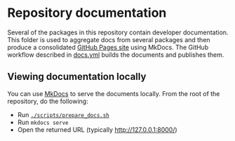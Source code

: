 # Repository documentation

Several of the packages in this repository contain developer documentation. This
folder is used to aggregate docs from several packages and then produce a
consolidated [GitHub Pages site](https://dashevo.github.io/platform/) using
MkDocs. The GitHub workflow described in [docs.yml](/.github/workflows/docs.yml)
builds the documents and publishes them.

## Viewing documentation locally

You can use [MkDocs](https://www.mkdocs.org/getting-started/) to serve the
documents locally. From the root of the repository, do the following:

- Run [`./scripts/prepare_docs.sh`](/scripts/prepare_docs.sh)
- Run `mkdocs serve`
- Open the returned URL (typically http://127.0.0.1:8000/)